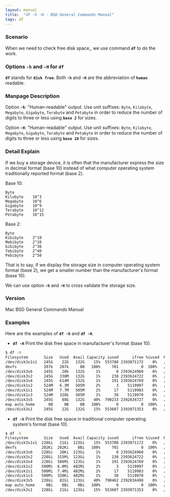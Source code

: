 ```yaml
---
layout: manual
title:  "df -h -H - BSD General Commands Manual" 
tags: df
---
```


### Scenario
When we need to check free disk space,, we use command __`df`__ to do the work.

### Options `-h` and `-H` for `df` 
__`df`__ stands for __`disk free`__.
Both __`-h`__ and __`-H`__ are the abbreviation of __`human`__  readable.

### Manpage Description
Option __`-h`__:
"Human-readable" output.  Use unit suffixes: `Byte`, `Kilobyte`, `Megabyte`, `Gigabyte`, `Terabyte` and `Petabyte` in order to reduce the number of digits to three or less using __`base 2`__ for sizes.

Option __`-H`__:
"Human-readable" output.  Use unit suffixes: `Byte`, `Kilobyte`, `Megabyte`, `Gigabyte`, `Terabyte` and `Petabyte` in order to reduce the number of digits to three or less using __`base 10`__ for sizes.

### Detail Explain
If we buy a storage device, it is often that the manufacturer express the size in decimal format (base 10) instead of what computer operating system traditionally reported format (base 2). 

Base 10:
```
Byte    
Kilobyte    10^3
Megabyte    10^6
Gigabyte    10^9
Terabyte    10^12
Petabyte    10^15
```
Base 2:
```
Byte    
Kibibyte    2^10
Mebibyte    2^20
Gibibyte    2^30
Tebibyte    2^40
Pebibyte    2^50
```

That is to say, if we display the storage size in computer operating system format (base 2), we get a smaller number than the manufacturer's format (base 10).

We can use option __`-h`__ and __`-H`__ to cross validate the storage size.

### Version
Mac BSD General Commands Manual

### Examples
Here are the examples of __`df -h`__ and __`df -H`__.

- __`df -H`__ Print the disk free space in manufacturer's format (base 10).



```bash
$ df -H
Filesystem       Size   Used  Avail Capacity iused      ifree %iused  Mounted on
/dev/disk3s1s1   245G    22G   132G    15%  553788 2393071172    0%   /
devfs            207k   207k     0B   100%     701          0  100%   /dev
/dev/disk3s6     245G    20k   132G     1%       0 2393624960    0%   /System/Volumes/VM
/dev/disk3s2     245G   330M   132G     1%     238 2393624722    0%   /System/Volumes/Preboot
/dev/disk3s4     245G   614M   132G     1%     191 2393624769    0%   /System/Volumes/Update
/dev/disk1s2     524M   6.3M   505M     2%       3    5119997    0%   /System/Volumes/xarts
/dev/disk1s1     524M   7.7M   505M     2%      17    5119983    0%   /System/Volumes/iSCPreboot
/dev/disk1s3     524M   328k   505M     1%      30    5119970    0%   /System/Volumes/Hardware
/dev/disk3s5     245G    88G   132G    40%  790233 2392834727    0%   /System/Volumes/Data
map auto_home      0B     0B     0B   100%       0          0  100%   /System/Volumes/Data/home
/dev/disk3s1     245G    22G   132G    15%  553607 2393071353    0%   /System/Volumes/Update/mnt1
```

- __`df -h`__ Print the disk free space in traditional computer operating system's format (base 10).

```bash
$ df -h
Filesystem       Size   Used  Avail Capacity iused      ifree %iused  Mounted on
/dev/disk3s1s1  228Gi   21Gi  123Gi    15%  553788 2393071172    0%   /
devfs           202Ki  202Ki    0Bi   100%     701          0  100%   /dev
/dev/disk3s6    228Gi   20Ki  123Gi     1%       0 2393624960    0%   /System/Volumes/VM
/dev/disk3s2    228Gi  315Mi  123Gi     1%     238 2393624722    0%   /System/Volumes/Preboot
/dev/disk3s4    228Gi  586Mi  123Gi     1%     191 2393624769    0%   /System/Volumes/Update
/dev/disk1s2    500Mi  6.0Mi  482Mi     2%       3    5119997    0%   /System/Volumes/xarts
/dev/disk1s1    500Mi  7.4Mi  482Mi     2%      17    5119983    0%   /System/Volumes/iSCPreboot
/dev/disk1s3    500Mi  320Ki  482Mi     1%      30    5119970    0%   /System/Volumes/Hardware
/dev/disk3s5    228Gi   82Gi  123Gi    40%  790462 2392834498    0%   /System/Volumes/Data
map auto_home     0Bi    0Bi    0Bi   100%       0          0  100%   /System/Volumes/Data/home
/dev/disk3s1    228Gi   21Gi  123Gi    15%  553607 2393071353    0%   /System/Volumes/Update/mnt1
```
